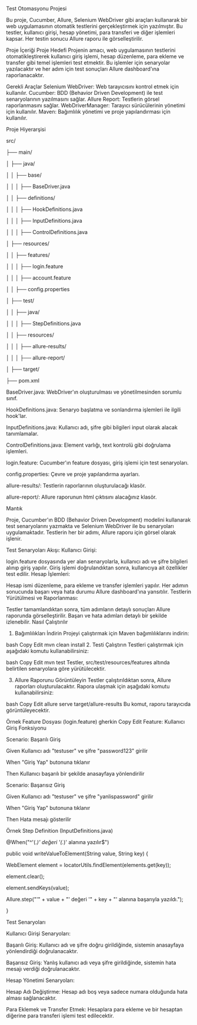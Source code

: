 Test Otomasyonu Projesi

Bu proje, Cucumber, Allure, Selenium WebDriver gibi araçları kullanarak bir web uygulamasının otomatik testlerini gerçekleştirmek için yazılmıştır. Bu testler, kullanıcı girişi, hesap yönetimi, para transferi ve diğer işlemleri kapsar. Her testin sonucu Allure raporu ile görselleştirilir.

Proje İçeriği
Proje Hedefi
Projenin amacı, web uygulamasının testlerini otomatikleştirerek kullanıcı giriş işlemi, hesap düzenleme, para ekleme ve transfer gibi temel işlemleri test etmektir. Bu işlemler için senaryolar yazılacaktır ve her adım için test sonuçları Allure dashboard'ına raporlanacaktır.

Gerekli Araçlar
Selenium WebDriver: Web tarayıcısını kontrol etmek için kullanılır.
Cucumber: BDD (Behavior Driven Development) ile test senaryolarının yazılmasını sağlar.
Allure Report: Testlerin görsel raporlanmasını sağlar.
WebDriverManager: Tarayıcı sürücülerinin yönetimi için kullanılır.
Maven: Bağımlılık yönetimi ve proje yapılandırması için kullanılır.


Proje Hiyerarşisi


src/

├── main/

│   ├── java/

│   │   ├── base/

│   │   │   ├── BaseDriver.java

│   │   ├── definitions/

│   │   │   ├── HookDefinitions.java

│   │   │   ├── InputDefinitions.java

│   │   │   ├── ControlDefinitions.java

│   ├── resources/

│   │   ├── features/

│   │   │   ├── login.feature

│   │   │   ├── account.feature

│   │   ├── config.properties

│   ├── test/

│   │   ├── java/

│   │   │   ├── StepDefinitions.java

│   │   ├── resources/

│   │   │   ├── allure-results/

│   │   │   ├── allure-report/

│   ├── target/

├── pom.xml

BaseDriver.java: WebDriver'ın oluşturulması ve yönetilmesinden sorumlu sınıf.

HookDefinitions.java: Senaryo başlatma ve sonlandırma işlemleri ile ilgili hook'lar.

InputDefinitions.java: Kullanıcı adı, şifre gibi bilgileri input olarak alacak tanımlamalar.

ControlDefinitions.java: Element varlığı, text kontrolü gibi doğrulama işlemleri.

login.feature: Cucumber'ın feature dosyası, giriş işlemi için test senaryoları.

config.properties: Çevre ve proje yapılandırma ayarları.

allure-results/: Testlerin raporlarının oluşturulacağı klasör.

allure-report/: Allure raporunun html çıktısını alacağınız klasör.

Mantık

Proje, Cucumber'ın BDD (Behavior Driven Development) modelini kullanarak test senaryolarını yazmakta ve Selenium WebDriver ile bu senaryoları uygulamaktadır. Testlerin her bir adımı, Allure raporu için görsel olarak işlenir.

Test Senaryoları Akışı:
Kullanıcı Girişi:

login.feature dosyasında yer alan senaryolarla, kullanıcı adı ve şifre bilgileri alınıp giriş yapılır.
Giriş işlemi doğrulandıktan sonra, kullanıcıya ait özellikler test edilir.
Hesap İşlemleri:

Hesap ismi düzenleme, para ekleme ve transfer işlemleri yapılır.
Her adımın sonucunda başarı veya hata durumu Allure dashboard'ına yansıtılır.
Testlerin Yürütülmesi ve Raporlanması:

Testler tamamlandıktan sonra, tüm adımların detaylı sonuçları Allure raporunda görselleştirilir.
Başarı ve hata adımları detaylı bir şekilde izlenebilir.
Nasıl Çalıştırılır
1. Bağımlılıkları İndirin
   Projeyi çalıştırmak için Maven bağımlılıklarını indirin:

bash
Copy
Edit
mvn clean install
2. Testi Çalıştırın
   Testleri çalıştırmak için aşağıdaki komutu kullanabilirsiniz:

bash
Copy
Edit
mvn test
Testler, src/test/resources/features altında belirtilen senaryolara göre yürütülecektir.

3. Allure Raporunu Görüntüleyin
   Testler çalıştırıldıktan sonra, Allure raporları oluşturulacaktır. Rapora ulaşmak için aşağıdaki komutu kullanabilirsiniz:

bash
Copy
Edit
allure serve target/allure-results
Bu komut, raporu tarayıcıda görüntüleyecektir.

Örnek Feature Dosyası (login.feature)
gherkin
Copy
Edit
Feature: Kullanıcı Giriş Fonksiyonu

Scenario: Başarılı Giriş

Given Kullanıcı adı "testuser" ve şifre "password123" girilir

When "Giriş Yap" butonuna tıklanır

Then Kullanıcı başarılı bir şekilde anasayfaya yönlendirilir


Scenario: Başarısız Giriş

Given Kullanıcı adı "testuser" ve şifre "yanlispassword" girilir

When "Giriş Yap" butonuna tıklanır

Then Hata mesajı gösterilir

Örnek Step Definition (InputDefinitions.java)


@When("^'(.*)' değeri '(.*)' alanına yazılır$")

public void writeValueToElement(String value, String key) {

WebElement element = locatorUtils.findElement(elements.get(key));

element.clear();

element.sendKeys(value);

Allure.step("'" + value + "' değeri '" + key + "' alanına başarıyla yazıldı.");

}

Test Senaryoları

Kullanıcı Girişi Senaryoları:

Başarılı Giriş: Kullanıcı adı ve şifre doğru girildiğinde, sistemin anasayfaya yönlendirdiği doğrulanacaktır.

Başarısız Giriş: Yanlış kullanıcı adı veya şifre girildiğinde, sistemin hata mesajı verdiği doğrulanacaktır.

Hesap Yönetimi Senaryoları:

Hesap Adı Değiştirme: Hesap adı boş veya sadece numara olduğunda hata alması sağlanacaktır.

Para Eklemek ve Transfer Etmek: Hesaplara para ekleme ve bir hesaptan diğerine para transferi işlemi test edilecektir.
